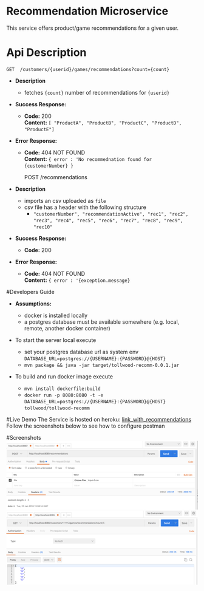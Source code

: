 
# Recommendation Microservice
This service offers product/game recommendations for a given user.

# Api Description

    GET  /customers/{userid}/games/recommendations?count={count}
    
* **Description** 
  * fetches `{count}` number of recommendations for `{userid}`
* **Success Response:**

  * **Code:** 200 <br />
    **Content:** `[ "ProductA", "ProductB", "ProductC", "ProductD", "ProductE"]`
 
* **Error Response:**

  * **Code:** 404 NOT FOUND <br />
    **Content:** `{ error : 'No recommednation found for {customerNumber} }`
    

    POST /recommendations
* **Description** 
  * imports an csv uploaded as `file` 
  * csv file has a header with the following structure
     * `"customerNumber", "recommendationActive", "rec1", "rec2", "rec3", "rec4", "rec5", "rec6", "rec7", "rec8", "rec9", "rec10"` 
* **Success Response:**

  * **Code:** 200 <br />
 
* **Error Response:**

  * **Code:** 404 NOT FOUND <br />
    **Content:** `{ error : '{exception.message}`
       
#Developers Guide
* **Assumptions:**
  * docker is installed locally
  * a postgres database must be available somewhere (e.g. local, remote, another docker container)
  
* To start the server local execute
  * set your postgres database url as system env `DATABASE_URL=postgres://{USERNAME}:{PASSWORD}@{HOST}`
  * `mvn package && java -jar target/tollwood-recomm-0.0.1.jar`  
  
* To build and run docker image execute
  * `mvn install dockerfile:build`
  * `docker run -p 8080:8080 -t -e DATABASE_URL=postgres://{USERNAME}:{PASSWORD}@{HOST} tollwood/tollwood-recomm`

#Live Demo
The Service is hosted on heroku: [link_with_recommendations](https://tollwood-recomm.herokuapp.com/customers/111112/games/recommendations?count=5)
Follow the screenshots below to see how to configure postman

#Screenshots
![alt text](screenshots/upload-csv.png "file upload using postman")
![alt text](screenshots/getRecommendations.png "get recommondations using postman")
